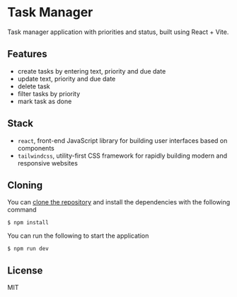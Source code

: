 # Task Manager

Task manager application with priorities and status, built using React + Vite.

## Features

- create tasks by entering text, priority and due date
- update text, priority and due date
- delete task
- filter tasks by priority
- mark task as done

## Stack

- `react`, front-end JavaScript library for building user interfaces based on components
- `tailwindcss`, utility-first CSS framework for rapidly building modern and responsive websites

## Cloning

You can [clone the repository](https://docs.github.com/en/repositories/creating-and-managing-repositories/cloning-a-repository) and install the dependencies with the following command

```
$ npm install

```

You can run the following to start the application

```
$ npm run dev

```

## License

MIT

